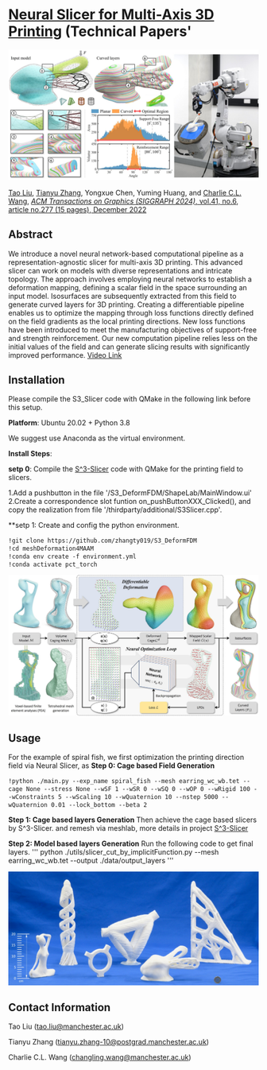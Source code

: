 # [Neural Slicer for Multi-Axis 3D Printing](https://guoxinfang.github.io/S3_Slicer) (Technical Papers' 

![](DataSet/figures/teaser.jpg)

[Tao Liu](), [Tianyu Zhang](https://www.linkedin.com/in/tianyu-zhang-49b8231b5/), Yongxue Chen, Yuming Huang, and [Charlie C.L. Wang](https://mewangcl.github.io/), [*ACM Transactions on Graphics (SIGGRAPH 2024)*, vol.41, no.6, article no.277 (15 pages), December 2022](https://dl.acm.org/doi/10.1145/3550454.3555516)

## Abstract
We introduce a novel neural network-based computational pipeline as a representation-agnostic slicer for multi-axis 3D printing. This advanced slicer can work on models with diverse representations and intricate topology. The approach involves employing neural networks to establish a deformation mapping, defining a scalar field in the space surrounding an input model. Isosurfaces are subsequently extracted from this field to generate curved layers for 3D printing. Creating a differentiable pipeline enables us to optimize the mapping through loss functions directly defined on the field gradients as the local printing directions. New loss functions have been introduced to meet the manufacturing objectives of support-free and strength reinforcement. Our new computation pipeline relies less on the initial values of the field and can generate slicing results with significantly improved performance. [Video Link](https://www.youtube.com/watch?v=qNm1ierKuUk)

## Installation

Please compile the S3_Slicer code with QMake in the following link before this setup.

**Platform**: Ubuntu 20.02 + Python 3.8

We suggest use Anaconda as the virtual environment.

**Install Steps**: 

**setp 0**: Compile the [S^3-Slicer](https://github.com/zhangty019/S3_DeformFDM) code with QMake for the printing field to slicers.

1.Add a pushbutton in the file '/S3_DeformFDM/ShapeLab/MainWindow.ui'
2.Create a correspondence slot funtion on_pushButtonXXX_Clicked(), and copy the realization from file '/thirdparty/additional/S3Slicer.cpp'.

**setp 1: Create and config the python environment.

```
!git clone https://github.com/zhangty019/S3_DeformFDM
!cd meshDeformation4MAAM
!conda env create -f environment.yml
!conda activate pct_torch 
```

![](DataSet/figures/pipline.jpg)

## Usage
For the example of spiral fish, we first optimization the printing direction field via Neural Slicer, as
**Step 0: Cage based Field Generation**
```
!python ./main.py --exp_name spiral_fish --mesh earring_wc_wb.tet --cage None --stress None --wSF 1 --wSR 0 --wSQ 0 --wOP 0 --wRigid 100 --wConstraints 5 --wScaling 10 --wQuaternion 10 --nstep 5000 --wQuaternion 0.01 --lock_bottom --beta 2
```
**Step 1: Cage based layers Generation**
Then achieve the cage based slicers by S^3-Slicer.
and remesh via meshlab, more details in project [S^3-Slicer](https://github.com/zhangty019/S3_DeformFDM)

**Step 2: Model based layers Generation**
Run the following code to get final layers.
'''
python ./utils/slicer_cut_by_implicitFunction.py --mesh earring_wc_wb.tet --output ./data/output_layers
'''


![](DataSet/figures/printingResult.jpg)

## Contact Information
Tao Liu      (tao.liu@manchester.ac.uk)

Tianyu Zhang (tianyu.zhang-10@postgrad.manchester.ac.uk)

Charlie C.L. Wang  (changling.wang@manchester.ac.uk)
